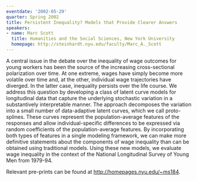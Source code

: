 ```yaml
---
eventdate: '2002-05-29'
quarter: Spring 2002
title: Persistent Inequality? Models that Provide Clearer Answers
speakers:
- name: Marc Scott
  title: Humanities and the Social Sciences, New York University
  homepage: http://steinhardt.nyu.edu/faculty/Marc_A._Scott
---
```

A central issue in the debate over the inequality of wage outcomes for young workers has been the source of the increasing cross-sectional polarization over time. At one extreme, wages have simply become more volatile over time and, at the other, individual wage trajectories have diverged. In the latter case, inequality persists over the life course. We address this question by developing a class of latent curve models for longitudinal data that capture the underlying stochastic variation in a substantively interpretable manner. The approach decomposes the variation into a small number of data-adaptive latent curves, which we call proto-splines. These curves represent the population-average features of the responses and allow individual-specific differences to be expressed via random coefficients of the population-average features. By incorporating both types of features in a single modeling framework, we can make more definitive statements about the components of wage inequality than can be obtained using traditional models. Using these new models, we evaluate wage inequality in the context of the National Longitudinal Survey of Young Men from 1979-94.

Relevant pre-prints can be found at http://homepages.nyu.edu/~ms184.